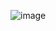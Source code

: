 ![image](https://github.com/rafaelwildgrub/CG-tarefas/assets/54123589/38142837-9ef8-4751-a5b0-eca7ee3cd239)
